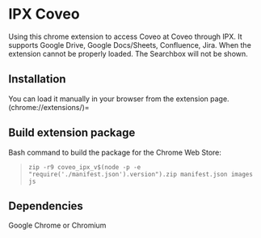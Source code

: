 # IPX Coveo

Using this chrome extension to access Coveo at Coveo through IPX.
It supports Google Drive, Google Docs/Sheets, Confluence, Jira.
When the extension cannot be properly loaded. The Searchbox will not be shown.

## Installation

You can load it manually in your browser from the extension page. (chrome://extensions/)=

## Build extension package

Bash command to build the package for the Chrome Web Store:

> `zip -r9 coveo_ipx_v$(node -p -e "require('./manifest.json').version").zip manifest.json images js`

## Dependencies

Google Chrome or Chromium
